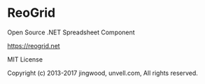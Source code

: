 # ReoGrid

Open Source .NET Spreadsheet Component

https://reogrid.net

MIT License

Copyright (c) 2013-2017 jingwood, unvell.com, All rights reserved.
